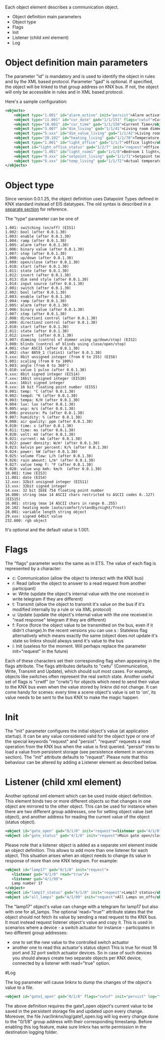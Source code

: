 Each object element describes a communication object.
   + Object definition main parameters
   + Object type
   + Flags
   + Init
   + Listener (child xml element)
   + Log

# Object definition main parameters

The parameter "id" is mandatory and is used to identify the object in rules and by the XML based protocol.
Parameter "gad" is optional. If specified, the object will be linked to that group address on KNX bus. If not, the object will only be accessible in rules and in XML based protocol.

Here's a sample configuration:
```xml
<objects>
	<object type="1.001" id="alarm_active" init="persist">Alarm activated</object>
	<object type="11.001" id="cur_date" gad="1/1/151" flags="cwtuf">Current Date</object>
	<object type="10.001" id="cur_time" gad="1/1/150">Current Time</object>
	<object type="3.007" id="dim_living" gad="1/1/41">Living room dimmer</object>
	<object type="5.xxx" id="dim_value_living" gad="1/1/42">Living room dimmer value</object>
	<object type="20.102" id="heating_living" gad="1/1/70">Temperature controller mode for living room</object>
	<object type="1.001" id="light_office" gad="1/1/7">Office light</object>
	<object id="light_office_status" gad="1/2/7" init="request">Office light status</object>
	<object type="1.001" id="light_room1" gad="1/1/8">Bedroom 1 light</object>
	<object type="9.xxx" id="setpoint_living" gad="1/1/71">Setpoint temperature of living room</object>
	<object type="9.xxx" id="temp_living" gad="1/1/72">Actual temperature of living room</object>
</objects>

```

# Object type

Since version 0.0.1.25, the object definition uses Datapoint Types defined in KNX standard instead of EIS datatypes.
The old syntax is described in a [separate section](Object-definition-syntax-prior-to-0.0.1.25) for reference.

The "type" parameter can be one of

    1.001: switching (on/off) (EIS1)
    1.002: bool (after 0.0.1.30)
    1.003: enable (after 0.0.1.30)
    1.004: ramp (after 0.0.1.30)
    1.005: alarm (after 0.0.1.30)
    1.006: binary value (after 0.0.1.30)
    1.007: step (after 0.0.1.30)
    1.008: up/down (after 0.0.1.30)
    1.009: open/close (after 0.0.1.30)
    1.010: start (after 0.0.1.30)
    1.011: state (after 0.0.1.30)
    1.012: invert (after 0.0.1.30)
    1.013: dim send style (after 0.0.1.30)
    1.014: input source (after 0.0.1.30)
    2.001: switch (after 0.0.1.30)
    2.002: bool (after 0.0.1.30)
    2.003: enable (after 0.0.1.30)
    2.004: ramp (after 0.0.1.30)
    2.005: alarm (after 0.0.1.30)
    2.006: binary value (after 0.0.1.30)
    2.007: step (after 0.0.1.30)
    2.008: direction1 control (after 0.0.1.30)
    2.009: direction2 control (after 0.0.1.30)
    2.010: start (after 0.0.1.30)
    2.011: state (after 0.0.1.30)
    2.012: invert  (after 0.0.1.30)
    3.007: dimming (control of dimmer using up/down/stop) (EIS2)
    3.008: blinds (control of blinds using close/open/stop)
    4.001: char ASCII (after 0.0.1.30)
    4.002: char 8859_1 (latin1) (after 0.0.1.30)
    5.xxx: 8bit unsigned integer (from 0 to 255) (EIS6)
    5.001: scaling (from 0 to 100%)
    5.003: angle (from 0 to 360°)
    5.010: value 1 pulse (after 0.0.1.30)
    6.xxx: 8bit signed integer (EIS14)
    7.xxx: 16bit unsigned integer (EIS10)
    8.xxx: 16bit signed integer
    9.xxx: 16 bit floating point number (EIS5)
    9.001: temp: °C (after 0.0.1.30)
    9.002: tempd: °K (after 0.0.1.30)
    9.003: tempa: K/H (after 0.0.1.30)
    9.004: lux: lux (after 0.0.1.30)
    9.005: wsp: m/s (after 0.0.1.30)
    9.006: pressure: Pa (after 0.0.1.30)
    9.007: humidity: % (after 0.0.1.30)
    9.008: air quality: ppm (after 0.0.1.30)
    9.010: time: s (after 0.0.1.30)
    9.011: time: ms (after 0.0.1.30)
    9.020: volt: mV (after 0.0.1.30)
    9.021: current: mA (after 0.0.1.30)
    9.022: power density: W/m² (after 0.0.1.30)
    9.023: kelvin per percent: K/% (after 0.0.1.30)
    9.024: power: kW (after 0.0.1.30)
    9.025: volume flow: L/h (after 0.0.1.30)
    9.026: rain amount: L/m² (after 0.0.1.30)
    9.027: value temp f: °F (after 0.0.1.30)
    9.028: value wsp kmh: km/h  (after 0.0.1.30)
    10.001: time (EIS3)
    11.001: date (EIS4)
    12.xxx: 32bit unsigned integer (EIS11)
    13.xxx: 32bit signed integer
    14.xxx: 32 bit IEEE 754 floating point number
    16.000: string (max 14 ASCII chars restricted to ASCII codes 0..127) (EIS15)
    16.001: string (max 14 ASCII chars in range 0..255)
    20.102: heating mode (auto/comfort/standby/night/frost)
    28.001: variable length string object
    29.xxx: signed 64bit value
    232.600: rgb object 

It's optional and the default value is 1.001.

# Flags

The "flags" parameter works the same as in ETS. The value of each flag is represented by a character:
+ c: Communication (allow the object to interact with the KNX bus)
+ r: Read (allow the object to answer to a read request from another participant)
+ w: Write (update the object's internal value with the one received in write telegram if they are different)
+ t: Transmit (allow the object to transmit it's value on the bus if it's modified internally by a rule or via XML protocol)
+ u: Update (update the object's internal value with the one received in "read response" telegram if they are different)
+ f: Force (force the object value to be transmitted on the bus, even if it didn't change).In the recent versions you can use s : Stateless flag alternatively which means exactly the same (object does not update it's state so linknx should always send it's value to the bus
+ i: Init (useless for the moment. Will perhaps replace the parameter init="request" in the future)

Each of these characters set their corresponding flag when appearing in the flags attribute.
The flags attributes defaults to "cwtu" (Communication, Write, Transmit and Update), which should suit most cases. For example, objects like switches often represent the real switch state.
Another useful set of flags is "crwtf" (or "crwts") for objects which need to send their value to the KNX bus even when the value stored by linknx did not change. It can come handy for scenes: every time a scene object's value is set to 'on', its value needs to be sent to the bus KNX to make the magic happen.

# Init

The "init" parameter configures the initial object's value (at application startup). It can be any value considered valid for the object type or one of the special keywords "request" and "persist". "request" requests a read operation from the KNX bus when the value is first queried. "persist" tries to load a value from persistent storage (see persistence element in services section). The "init" attribute defaults to "request".
Please note that this behaviour can be altered by adding a Listener element as described below.

# Listener (child xml element)

Another optional xml element which can be used inside object definition. This element binds two or more different objects so that changes in one object are mirrored to the other object. This can be used for instance when there are two different group addresses, one for setting object value (set object), and another address for reading the current value of the object (status object).

```xml
<object id="gate_open" gad="0/1/0" init="request"><listener gad="4/1/0"/>Main gate</object>;
<object id="gate_status" gad="4/1/0" init="request">Main gate open/close status</object>
```

Please note that a listener object is added as a separate xml element inside an object definition. This allows to add more than one listener for each object. This situation arises when an object needs to change its value in response of more than one KNX telegram. For example:

```xml
<object id="lamp17" gad="0/1/0" init="request">
   <listener gad="4/1/0" read="true"/>
   <listener gad="4/1/99">
   Lamp number 17
</object>
<object id="lamp17_status" gad="4/1/0" init="request">Lamp17 status</object>
<object id="all_lamps" gad="4/1/99" init="request">All Lamps on_off</object>
```

The "lamp17" object's value can change with a telegram for lamp17 but also with one for all_lamps.
The optional 'read="true"' attribute states that the object should not fetch its value by sending a read request to the KNX bus. It must instead request listener object's value and copy it. This is used in scenarios where a device - a switch actuator for instance - participates in two different group addresses:
+ one to set the new value to the controlled switch actuator
+ another one to read this actuator's status object
This is true for most 16 port and 32 port switch actuator devices. So in case of such devices you should always create two separate objects per KNX device, connected by a listener with read="true" option.

#Log

The log parameter will cause linknx to dump the changes of the object's value to a file.

```xml
<object id="gate1_open" gad="0/1/8" flags="cwtuf" init="persist" log="true">Left hand side entry gate</object>
```

The above definition requires the gate1_open object's current value to be saved in the persistent storage file and updated upon every change. Moreover, the file /var/linknx/log/gate1_open.log will log every change done to the "0/1/8" group address with their corresponding timestamp.
Before enabling this log feature, make sure linknx has write permission in the destination logging folder.